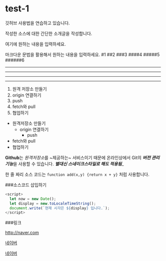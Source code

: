 # test-1

깃허브 사용법을 연습하고 있습니다.

작성한 소스에 대한 간단한 소개글을 작성합니다.

여기에 원하는 내용을 입력하세요.

마크다운 문법을 활용해서 원하는 내용을 입력하세요.
#1
##2
###3
####4
#####5
######6

---
- - - - 
*****
* * *

1. 원격 저장소 만들기
2. origin 연결하기
3. push
4. fetch와 pull
5. 협업하기

- 원격저장소 만들기
  + origin 연결하기
    * push
- fetch와 pull
- 협업하기

**Github**는 *원격저장소*를 ~제공하는~ 서비스이기 때문에
온라인상에서 Git의 ***버전 관리 기능***을 사용할 수 있습니다.
___별대신 스네이크스타일로 해도 적용됨____

한 줄 짜리 소스 코드는 `function add(x,y) {return x + y}` 처럼 사용합니다.

###소스코드 삽입하기
```javascript
<script>
  let now = new Date();
  let display = new.toLocaleTimeString();
  document.write(`현재 시각은 ${display} 입니다.`);
</script>
```

###링크

<http://naver.com>

[네이버](http://naver.com)

[네이버](http://naver.com, "클릭하면 네이버로 이동합니다")
